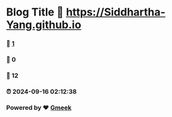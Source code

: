 # Blog Title :link: https://Siddhartha-Yang.github.io 
### :page_facing_up: [1](https://Siddhartha-Yang.github.io/tag.html) 
### :speech_balloon: 0 
### :hibiscus: 12 
### :alarm_clock: 2024-09-16 02:12:38 
### Powered by :heart: [Gmeek](https://github.com/Meekdai/Gmeek)
